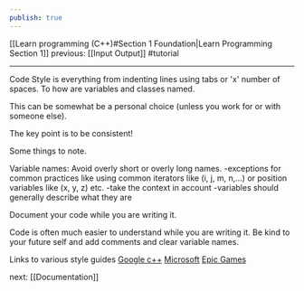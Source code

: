 ```yaml
---
publish: true
---
```


<div id='stars2'></div>
<div id='stars3'></div>
<div id='stars4'></div>

[[Learn programming (C++)#Section 1 Foundation|Learn Programming Section 1]]  previous: [[Input Output]]   #tutorial

---

Code Style is everything from indenting lines using tabs or 'x' number of spaces. To how are variables and classes named.

This can be somewhat be a personal choice (unless you work for or with someone else).

The key point is to be consistent!


Some things to note.

Variable names: 
	Avoid overly short or overly long names. 
	-exceptions for common practices like using common iterators like (i, j, m, n,...) or position variables like (x, y, z) etc. 
	-take the context in account
	-variables should generally describe what they are

Document your code while you are writing it.

Code is often much easier to understand while you are writing it. Be kind to your future self and add comments and clear variable names.


Links to various style guides
[Google c++](https://google.github.io/styleguide/cppguide.html)
[Microsoft](https://learn.microsoft.com/en-us/windows/win32/stg/coding-style-conventions)
[Epic Games](https://dev.epicgames.com/documentation/en-us/uefn/verse-code-style-guide-in-unreal-editor-for-fortnite)


next: [[Documentation]] 
